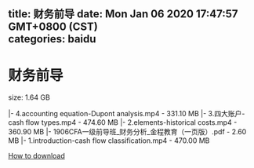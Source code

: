 
title: 财务前导
date: Mon Jan 06 2020 17:47:57 GMT+0800 (CST)    
categories: baidu
---

# 财务前导
size: 1.64 GB
 
 
|- 4.accounting equation-Dupont analysis.mp4 - 331.10 MB
|- 3.四大账户-cash flow types.mp4 - 474.60 MB
|- 2.elements-historical costs.mp4 - 360.90 MB
|- 1906CFA一级前导班_财务分析_金程教育（一页版）.pdf - 2.60 MB
|- 1.introduction-cash flow classification.mp4 - 470.00 MB

[How to download](https://bpcam.bemobtrk.com/go/2ceec3aa-1ca2-46d6-b9ff-aaa5c184517c?jno=2847)
